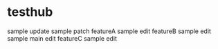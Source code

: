 # testhub

sample update
sample patch
featureA sample edit
featureB sample edit
sample main edit
featureC sample edit

